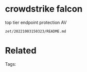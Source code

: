 # crowdstrike falcon
top tier endpoint protection AV

` zet/20221003150323/README.md `

# Related


Tags:

    
